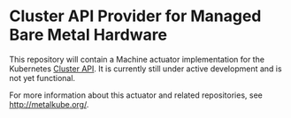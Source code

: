 # Cluster API Provider for Managed Bare Metal Hardware

This repository will contain a Machine actuator implementation for the
Kubernetes [Cluster API](https://github.com/kubernetes-sigs/cluster-api/).  It
is currently still under active development and is not yet functional.

For more information about this actuator and related repositories, see
http://metalkube.org/.
